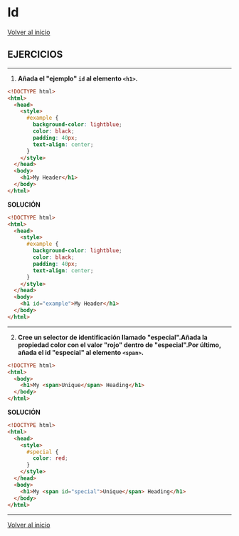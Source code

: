 # Id

[Volver al inicio](#-Id)

## EJERCICIOS

---------------------------------------------------------------------------

1. **Añada el "ejemplo" `id` al elemento `<h1>`.**

```html
<!DOCTYPE html>
<html>
  <head>
    <style>
      #example {
        background-color: lightblue;
        color: black;
        padding: 40px;
        text-align: center;
      } 
    </style>
  </head>
  <body>
    <h1>My Header</h1>
  </body>
</html>
```

**SOLUCIÓN**

```html
<!DOCTYPE html>
<html>
  <head>
    <style>
      #example {
        background-color: lightblue;
        color: black;
        padding: 40px;
        text-align: center;
      } 
    </style>
  </head>
  <body>
    <h1 id="example">My Header</h1>
  </body>
</html>
```

---------------------------------------------------------------------------

2. **Cree un selector de identificación llamado "especial".Añada la propiedad color con el valor "rojo" dentro de "especial".Por último, añada el id "especial" al elemento `<span>`.**

```html
<!DOCTYPE html>
<html>
  <body>
    <h1>My <span>Unique</span> Heading</h1>
  </body>
</html>
```

**SOLUCIÓN**

```html
<!DOCTYPE html>
<html>
  <head>
    <style>
      #special {
        color: red;
      }
    </style>
  </head>
  <body>
    <h1>My <span id="special">Unique</span> Heading</h1>
  </body>
</html>
```

---------------------------------------------------------------------------

[Volver al inicio](#-Id)